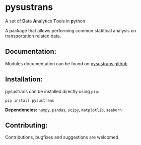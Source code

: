 # pysustrans

A set of **D**ata **A**nalytics **T**ools in **p**ython

A package that allows performing common statitical analysis on transportation related data.

## Documentation:
Modules documentation can be found on [pysustrans github](https://github.com/rahul-raoniar/pysustrans/blob/main/README.md)

## Installation:
pysustrans can be installed directly using `pip`:
```
pip install pysustrans
```

**Dependencies:** `numpy`, `pandas`, `scipy`, `matplotlib`, `seaborn`

## Contributing:
Contributions, bugfixes and suggestions are welcomed.

